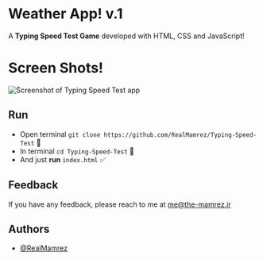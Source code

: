# Weather App! v.1

A **Typing Speed Test Game** developed with HTML, CSS and JavaScript!

# Screen Shots!

![ُScreenshot of Typing Speed Test app](https://i.ibb.co/tqDkY7K/Untitled-2-Recovered-copy.png)

## Run

 - Open terminal `git clone https://github.com/RealMamrez/Typing-Speed-Test` 📩
 - In terminal `cd Typing-Speed-Test` 📂
 - And just **run** `index.html` ✅

## Feedback  
If you have any feedback, please reach to me at me@the-mamrez.ir  

## Authors  
- [@RealMamrez](https://www.github.com/RealMamrez)  
